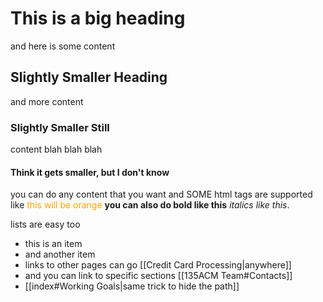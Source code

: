 
# This is a big heading
and here is some content

## Slightly Smaller Heading
and more content

### Slightly Smaller Still
content blah blah blah

#### Think it gets smaller, but I don't know
you can do any content that you want and SOME html tags are supported
like <font color="orange">this will be orange</font> **you can also do bold like this** _italics like this_.

lists are easy too
- this is an item
- and another item
- links to other pages can go [[Credit Card Processing|anywhere]]
- and you can link to specific sections [[135ACM Team#Contacts]]
- [[index#Working Goals|same trick to hide the path]]

